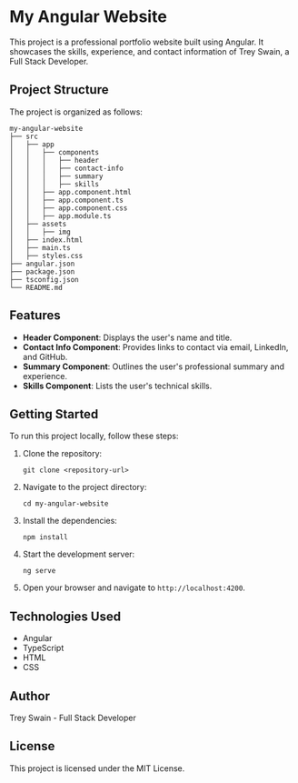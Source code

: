 # My Angular Website

This project is a professional portfolio website built using Angular. It showcases the skills, experience, and contact information of Trey Swain, a Full Stack Developer.

## Project Structure

The project is organized as follows:

```
my-angular-website
├── src
│   ├── app
│   │   ├── components
│   │   │   ├── header
│   │   │   ├── contact-info
│   │   │   ├── summary
│   │   │   ├── skills
│   │   ├── app.component.html
│   │   ├── app.component.ts
│   │   ├── app.component.css
│   │   ├── app.module.ts
│   ├── assets
│   │   ├── img
│   ├── index.html
│   ├── main.ts
│   ├── styles.css
├── angular.json
├── package.json
├── tsconfig.json
└── README.md
```

## Features

- **Header Component**: Displays the user's name and title.
- **Contact Info Component**: Provides links to contact via email, LinkedIn, and GitHub.
- **Summary Component**: Outlines the user's professional summary and experience.
- **Skills Component**: Lists the user's technical skills.

## Getting Started

To run this project locally, follow these steps:

1. Clone the repository:
   ```
   git clone <repository-url>
   ```

2. Navigate to the project directory:
   ```
   cd my-angular-website
   ```

3. Install the dependencies:
   ```
   npm install
   ```

4. Start the development server:
   ```
   ng serve
   ```

5. Open your browser and navigate to `http://localhost:4200`.

## Technologies Used

- Angular
- TypeScript
- HTML
- CSS

## Author

Trey Swain - Full Stack Developer

## License

This project is licensed under the MIT License.